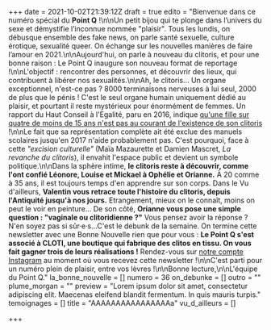 +++
date = 2021-10-02T21:39:12Z
draft = true
edito = "Bienvenue dans ce numéro spécial du **Point Q** !\n\nUn petit bijou qui te plonge dans l’univers du sexe et démystifie l’inconnue nommée \"plaisir\". Tous les lundis, on débusque ensemble des fake news, on parle santé sexuelle, culture érotique, sexualité queer. On échange sur les nouvelles manières de faire l’amour en 2021.\n\nAujourd'hui, on parle à nouveau du clitoris, et pour une bonne raison : Le Point Q inaugure son nouveau format de reportage !\n\nL'objectif : rencontrer des personnes, et découvrir des lieux, qui contribuent à libérer nos sexualités.\n\nAh, le clitoris... Un organe exceptionnel, n'est-ce pas ? 8000 terminaisons nerveuses à lui seul, 2000 de plus que le pénis ! C'est le seul organe humain uniquement dédié au plaisir, et pourtant il reste mystérieux pour énormément de femmes. Un rapport du Haut Conseil à l'Egalité, paru en 2016, indique [qu'une fille sur quatre de moins de 15 ans n'est pas au courant de l'existence de son clitoris](https://www.haut-conseil-egalite.gouv.fr/sante-droits-sexuels-et-reproductifs/travaux-du-hce/article/rapport-relatif-a-l-education-a-la#top) !\n\nLe fait que sa représentation complète ait été exclue des manuels scolaires jusqu'en 2017 n'aide probablement pas. C'est pourquoi, face à cette _\"excision culturelle\"_ (Maïa Mazaurette et Damien Mascret, _La revanche du clitoris_), il envahit l'espace public et devient un symbole politique.\n\nDans la sphère intime, **le clitoris reste à découvrir, comme l'ont confié Léonore, Louise et Mickael à Ophélie et Orianne.** À 20 comme à 35 ans, il est toujours temps d'en apprendre sur son corps. Dans le Vu d'ailleurs, **Valentin vous retrace toute l'histoire du clitoris, depuis l'Antiquité jusqu'à nos jours.** Etrangement, mieux on le connaît, moins on peut le voir en peinture... De son côté, **Orianne vous pose une simple question : \"vaginale ou clitoridienne ?\"** Vous pensez avoir la réponse ? N'en soyez pas si sûr·e·s...C'est le debunk de la semaine. On termine cette newsletter avec une Bonne Nouvelle rien que pour vous : **Le Point Q s'est associé à CLOTI, une boutique qui fabrique des clitos en tissu. On vous fait gagner trois de leurs réalisations !** Rendez-vous sur [notre compte Instagram](https://www.instagram.com/lepoint.q/?hl=fr) au moment où vous recevez cette newsletter !\n\nC'est parti pour un numéro plein de plaisir, entre vos lèvres !\n\nBonne lecture,\n\nL'équipe du Point Q."
la_bonne_nouvelle = []
numero = 36
on_debunke = []
outro = ""
plume_morgan = ""
preview = "Lorem ipsum dolor sit amet, consectetur adipiscing elit. Maecenas eleifend blandit fermentum. In quis mauris turpis."
temoignages = []
title = "AAAAAAAAAAAAAAAAa"
vu_d_ailleurs = []

+++
